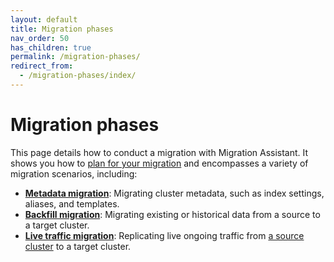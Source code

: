 ```yaml
---
layout: default
title: Migration phases
nav_order: 50
has_children: true
permalink: /migration-phases/
redirect_from: 
  - /migration-phases/index/
---
```


# Migration phases

This page details how to conduct a migration with Migration Assistant. It shows you how to [plan for your migration]({{site.url}}{{site.baseurl}}/migration-assistant/migration-phases/planning-your-migration/index/) and encompasses a variety of migration scenarios, including:

- [**Metadata migration**]({{site.url}}{{site.baseurl}}/migration-assistant/migration-phases/migrating-metadata/): Migrating cluster metadata, such as index settings, aliases, and templates.
- [**Backfill migration**]({{site.url}}{{site.baseurl}}/migration-assistant/migration-phases/backfill/): Migrating existing or historical data from a source to a target cluster.
- [**Live traffic migration**]({{site.url}}{{site.baseurl}}/migration-assistant/migration-phases/using-traffic-replayer/): Replicating live ongoing traffic from [a source cluster]({{site.url}}{{site.baseurl}}/migration-assistant/migration-phases/switching-traffic-from-the-source-cluster/) to a target cluster.





